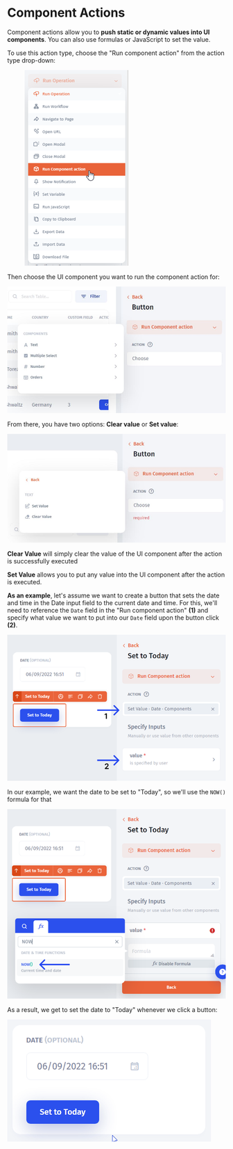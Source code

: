 # Component Actions

Component actions allow you to **push static or dynamic values into UI components**. You can also use formulas or JavaScript to set the value.

To use this action type, choose the "Run component action" from the action type drop-down:

<div align="left" data-full-width="false">

<figure><img src="../../.gitbook/assets/image (922).png" alt=""><figcaption></figcaption></figure>

</div>

Then choose the UI component you want to run the component action for:

![](../../.gitbook/assets/xdtjcygv.JPG)

From there, you have two options: **Clear value** or **Set value**:

![](../../.gitbook/assets/djxctft.JPG)

**Clear Value** will simply clear the value of the UI component after the action is successfully executed

**Set Value** allows you to put any value into the UI component after the action is executed.

**As an example**, let's assume we want to create a button that sets the date and time in the Date input field to the current date and time. For this, we'll need to reference the `Date` field in the "Run component action" **(1)** and specify what value we want to put into our `Date` field upon the button click **(2)**.

![](../../.gitbook/assets/ntdxbrd.png)

In our example, we want the date to be set to "Today", so we'll use the `NOW()` formula for that

![](../../.gitbook/assets/trnb66.png)

As a result, we get to set the date to "Today" whenever we click a button:

![](../../.gitbook/assets/thdfvt.gif)
